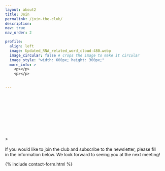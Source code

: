 ```yaml
---
layout: about2
title: Join
permalink: /join-the-club/
description: 
nav: true
nav_order: 2

profile:
  align: left
  image: Updated_RNA_related_word_cloud-480.webp
  image_circular: false # crops the image to make it circular
  image_style: "width: 600px; height: 300px;"
  more_info: >
    <p></p>
    <p></p>
    

---
```


<br><br><br><br><br><br><br><br>><br><br>
If you would like to join the club and subscribe to the newsletter, please fill in the information below. We look forward to seeing you at the next meeting!

{% include contact-form.html %}



